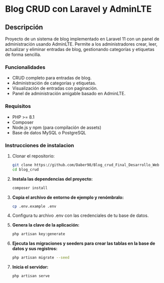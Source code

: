 # Blog CRUD con Laravel y AdminLTE

## Descripción
Proyecto de un sistema de blog implementado en Laravel 11 con un panel de administración usando AdminLTE. Permite a los administradores crear, leer, actualizar y eliminar entradas de blog, gestionando categorías y etiquetas de forma sencilla.

### Funcionalidades
- CRUD completo para entradas de blog.
- Administración de categorías y etiquetas.
- Visualización de entradas con paginación.
- Panel de administración amigable basado en AdminLTE.

### Requisitos
- PHP >= 8.1
- Composer
- Node.js y npm (para compilación de assets)
- Base de datos MySQL o PostgreSQL

### Instrucciones de instalacion

1. Clonar el repositorio:
   ```bash
   git clone https://github.com/Daber98/Blog_crud_Final_Desarrollo_Web.git
   cd blog_crud

2. **Instala las dependencias del proyecto:**
   ```bash
   composer install
   
3. **Copia el archivo de entorno de ejemplo y renómbralo:**
   ```bash
   cp .env.example .env

4. Configura tu archivo .env con las credenciales de tu base de datos.

5. **Genera la clave de la aplicación:**
   ```bash
   php artisan key:generate

6. **Ejecuta las migraciones y seeders para crear las tablas en la base de datos y sus registros:**
   ```bash
   php artisan migrate --seed

7. **Inicia el servidor:**
   ```bash
   php artisan serve
